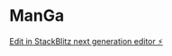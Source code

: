 # ManGa

[Edit in StackBlitz next generation editor ⚡️](https://stackblitz.com/~/github.com/RioIsntCool/ManGa)
